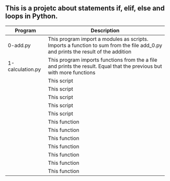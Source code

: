 ## This is a projetc about statements if, elif, else and loops in Python.

| Program | Description |
| ------ | ------ |
| 0-add.py | This program import a modules as scripts. Imports a function to sum from the file add_0.py and prints the result of the addition |
| 1-calculation.py | This program imports functions from the a file and prints the result. Equal that the previous but with more functions |
|  | This script  |
|  | This script  |
|  | This script  |
|  | This script  |
|  | This script  |
|  | This function  |
|  | This function  |
|  | This function  |
|  | This function |
|  | This function  |
|  | This function  |
|  | This function  |
